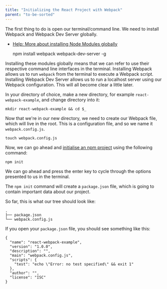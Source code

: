 ```yaml
---
title: "Initializing the React Project with Webpack"
parent: "to-be-sorted"
---
```


The first thing to do is open our terminal/command line. We need to install Webpack and Webpack Dev Server globally.

*   [Help: More about installing Node Modules globally](https://docs.npmjs.com/getting-started/installing-npm-packages-globally)

    npm install webpack webpack-dev-server -g

Installing these modules globally means that we can refer to use their respective command line interfaces in the terminal. Installing Webpack allows us to run `webpack` from the terminal to execute a Webpack script. Installing Webpack Dev Server allows us to run a localhost server using our Webpack configuration. This will all become clear a little later.

In your directory of choice, make a new directory, for example `react-webpack-example`, and change directory into it:

    mkdir react-webpack-example && cd $_

Now that we're in our new directory, we need to create our Webpack file, which will live in the root. This is a configuration file, and so we name it `webpack.config.js`.

    touch webpack.config.js

Now, we can go ahead and [initialise an npm project](https://docs.npmjs.com/cli/init) using the following command:

    npm init

We can go ahead and press the enter key to cycle through the options presented to us in the terminal.

The `npm init` command will create a `package.json` file, which is going to contain important data about our project.

So far, this is what our tree should look like:  

    .
    ├── package.json
    └── webpack.config.js

If you open your `package.json` file, you should see something like this:

    {
      "name": "react-webpack-example",
      "version": "1.0.0",
      "description": "",
      "main": "webpack.config.js",
      "scripts": {
        "test": "echo \"Error: no test specified\" && exit 1"
      },
      "author": "",
      "license": "ISC"
    }
